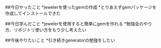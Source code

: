 ##今日やったこと
*jewelerを使ったgemの作成
*とりあえずgemパッケージを作成してインストールできた

##今日学んだこと
*jewelerを使用すると簡単にgemを作れる
*勉強会のやり方、リポジトリ使い方をもう少し考えたい

##今後やりたいこと
*引き続きgeneratorの勉強をしたい

